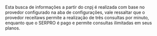 Esta busca de informações a partir do cnpj é realizada com base no
provedor configurado na aba de configurações, vale ressaltar que o
provedor receitaws permite a realização de três consultas por minuto,
enquanto que o SERPRO é pago e permite consultas ilimitadas em seus
planos.
